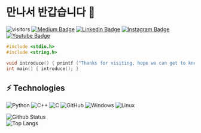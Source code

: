 # 만나서 반갑습니다 👋


![visitors](https://visitor-badge.laobi.icu/badge?page_id=yant0x00)
[![Medium Badge](https://img.shields.io/badge/-@xecureyan-03a57a?style=flat-square&labelColor=000000&logo=Medium&link=https://medium.com/@xecureyan/)](https://medium.com/@xecureyan)
[![Linkedin Badge](https://img.shields.io/badge/-xecureyan-blue?style=flat-square&logo=Linkedin&logoColor=white&link=https://www.linkedin.com/in/xecureyan/)](https://www.linkedin.com/in/xecureyan/)
[![Instagram Badge](https://img.shields.io/badge/-xecureyan-purple?style=flat-square&logo=instagram&logoColor=white&link=https://instagram.com/xecureyan/)](https://instagram.com/xecureyan)
[![Youtube Badge](https://img.shields.io/badge/-SECUREYAN-darkred?style=flat-square&logo=youtube&logoColor=white&link=https://www.youtube.com/c/SECUREYAN)](https://www.youtube.com/c/SECUREYAN)

```C
#include <stdio.h>
#include <string.h>

void introduce() { printf ("Thanks for visiting, hope we can get to know each other"); }
int main() { introduce(); }
```

## ⚡ Technologies

![Python](https://img.shields.io/badge/-Python-black?style=flat-square&logo=Python)
![C++](https://img.shields.io/badge/-C++-00599C?style=flat-square)
![C](https://img.shields.io/badge/-00599C?style=flat-square&logo=C)
![GitHub](https://img.shields.io/badge/-GitHub-181717?style=flat-square&logo=github)
![Windows](https://img.shields.io/badge/OS-Windows-informational?style=flat&logo=windows&logoColor=white&color=6aa6f8)
![Linux](https://img.shields.io/badge/OS-Linux-informational?style=flat&logo=linux&logoColor=white&color=6aa6f8)

![Github Status](https://github-readme-stats.vercel.app/api?username=0xalfi&show_icons=true&theme=tokyonight) <br>
![Top Langs](https://github-readme-stats.vercel.app/api/top-langs/?username=0xalfi&theme=radical)

